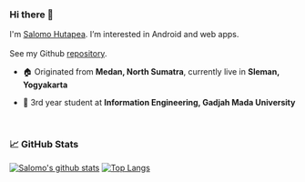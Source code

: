### Hi there 👋

I'm [Salomo Hutapea](https://salomohutapea.me). I’m interested in Android and web apps.
<br/>
<br/>
See my Github [repository](https://github.com/salomohutapea?tab=repositories).
<br/>

- 🏠 Originated from **Medan, North Sumatra**, currently live in **Sleman, Yogyakarta**

- 📖 3rd year student at **Information Engineering, Gadjah Mada University**

<br/>

### 📈 GitHub Stats

[![Salomo's github stats](https://github-readme-stats.vercel.app/api?username=salomohutapea&show_icons=true&&count_private=true&line_height=21&show_icons=true&theme=vue&hide_border=true&include_all_commits=true)](https://github.com/anuraghazra/github-readme-stats)
[![Top Langs](https://github-readme-stats.vercel.app/api/top-langs/?username=salomohutapea&show_icons=true&layout=compact&theme=vue&hide_border=true)](https://github.com/anuraghazra/github-readme-stats)

